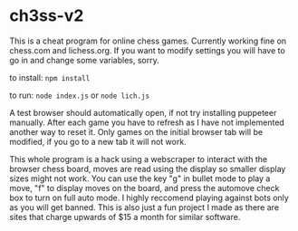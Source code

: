 # ch3ss-v2
This is a cheat program for online chess games. Currently working fine on chess.com and lichess.org. If you want to modify settings you will have to go in and change some variables, sorry.

to install:
`npm install`

to run:
`node index.js`
or
`node lich.js`

A test browser should automatically open, if not try installing puppeteer manually.
After each game you have to refresh as I have not implemented another way to reset it. Only games on the initial browser tab will be modified, if you go to a new tab it will not work.

This whole program is a hack using a webscraper to interact with the browser chess board, moves are read using the display so smaller display sizes might not work. You can use the key "g" in bullet mode to play a move, "f" to display moves on the board, and press the automove check box to turn on full auto mode. I highly reccomend playing against bots only as you will get banned. This is also just a fun project I made as there are sites that charge upwards of $15 a month for similar software.
